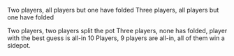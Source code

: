 Two players, all players but one have folded
Three players, all players but one have folded

Two players, two players split the pot
Three players, none has folded, player with the best guess is all-in
10 Players, 9 players are all-in, all of them win a sidepot.
